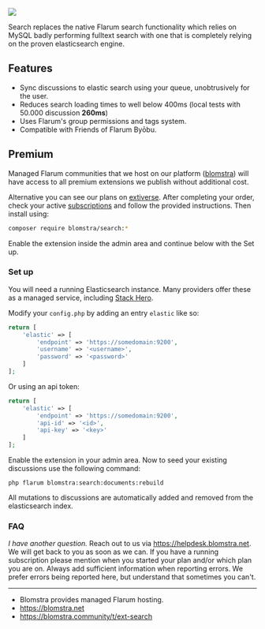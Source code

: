 ![](https://extiverse.com/extension/blomstra/search/open-graph-image)

Search replaces the native Flarum search functionality which relies on MySQL badly performing
fulltext search with one that is completely relying on the proven elasticsearch engine.

## Features

- Sync discussions to elastic search using your queue, unobtrusively for the user.
- Reduces search loading times to well below 400ms (local tests with 50.000 discussion **260ms**)
- Uses Flarum's group permissions and tags system.
- Compatible with Friends of Flarum Byōbu.

## Premium

Managed Flarum communities that we host on our platform ([blomstra](https://blomstra.net)) will have access to all premium extensions we publish without additional cost.

Alternative you can see our plans on [extiverse](https://extiverse.com/extension/blomstra/search). After completing your order, check your active [subscriptions](https://extiverse.com/premium/subscriptions) and follow the provided instructions. Then install using:

```bash
composer require blomstra/search:*
```

Enable the extension inside the admin area and continue below with the Set up.

### Set up

You will need a running Elasticsearch instance. Many providers offer these as a managed service, including
[Stack Hero](https://www.stackhero.io/en/services/Elasticsearch/benefits).

Modify your `config.php` by adding an entry `elastic` like so:

```php
return [
    'elastic' => [
        'endpoint' => 'https://somedomain:9200',
        'username' => '<username>',
        'password' => '<password>'
    ]
];
```

Or using an api token:

```php
return [
    'elastic' => [
        'endpoint' => 'https://somedomain:9200',
        'api-id' => '<id>',
        'api-key' => '<key>'
    ]
];
```

Enable the extension in your admin area. Now to seed your existing discussions use the following command:

```
php flarum blomstra:search:documents:rebuild
```

All mutations to discussions are automatically added and removed from the elasticsearch index.

### FAQ

*I have another question.*
Reach out to us via https://helpdesk.blomstra.net. We will get back to you as soon as we can. If you have a running subscription please mention when you started your plan and/or which plan you are on. Always add sufficient information when reporting errors. We prefer errors being reported here, but understand that sometimes you can't.

---

- Blomstra provides managed Flarum hosting.
- https://blomstra.net
- https://blomstra.community/t/ext-search
